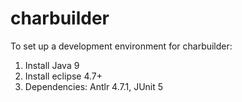 # charbuilder

To set up a development environment for charbuilder:

1. Install Java 9
2. Install eclipse 4.7+
3. Dependencies: Antlr 4.7.1, JUnit 5

